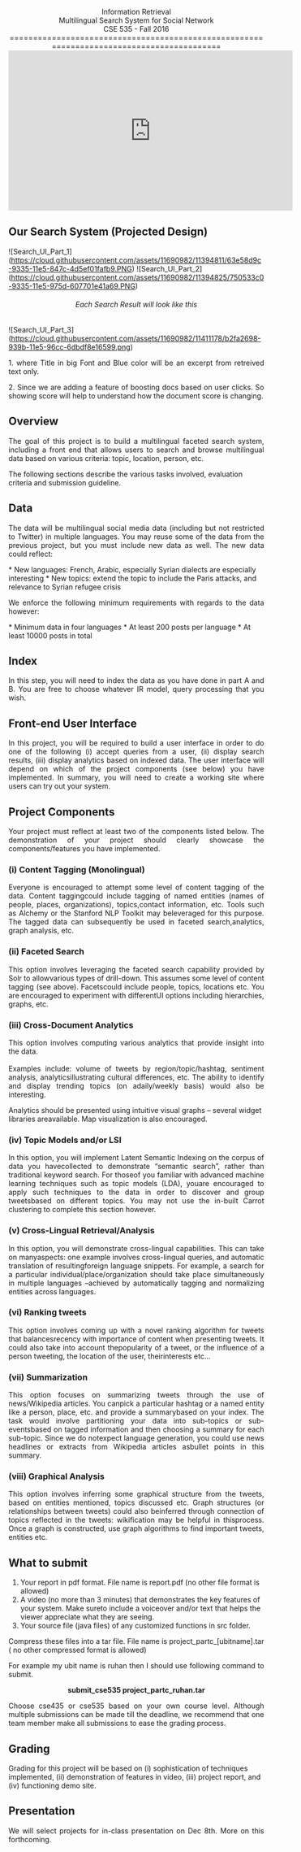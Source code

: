 <p align="center">Information Retrieval</br>Multilingual Search System for Social Network</br>CSE 535 - Fall 2016
==========================================================================================


<iframe width="560" height="315" src="https://www.youtube.com/embed/t9ZassrDA40" frameborder="0" allowfullscreen></iframe>


## Our Search System (Projected Design)
![Search_UI_Part_1] (https://cloud.githubusercontent.com/assets/11690982/11394811/63e58d9c-9335-11e5-847c-4d5ef01fafb9.PNG)
![Search_UI_Part_2] (https://cloud.githubusercontent.com/assets/11690982/11394825/750533c0-9335-11e5-975d-607701e41a69.PNG)

###### <p align="center">Each Search Result will look like this</p>
![Search_UI_Part_3] (https://cloud.githubusercontent.com/assets/11690982/11411178/b2fa2698-939b-11e5-96cc-6dbdf8e16599.png) 
<p align="justify">1. where Title in big Font and Blue color will be an excerpt from retreived text only.</p>
<p align="justify">2. Since we are adding a feature of boosting docs based on user clicks. So showing score will help to understand how the document score is changing.</p>

## Overview
<p align="justify">The goal of this project is to build a multilingual faceted search system, including a front end that allows users to search and browse multilingual data based on various criteria:  topic, location, person, etc.</p>

The following sections describe the various tasks involved, evaluation criteria and submission guideline.

## Data
<p align="justify">The data will be multilingual social media data (including but not restricted to Twitter) in multiple languages.  You may reuse some of the data from the previous project, but you must include new data as well.  The new data could reflect:</p>
*  New languages:  French, Arabic, especially Syrian dialects are especially interesting
*  New topics:  extend the topic to include the Paris attacks, and relevance to Syrian refugee crisis

<p align="justify">We enforce the following minimum requirements with regards to the data however:</p>
*  Minimum data in four languages
*  At least 200 posts per language
*  At least 10000 posts in total

## Index
<p align="justify">In this step, you will need to index the data as you have done in part A and B.   You are free to choose whatever IR model, query processing that you wish.</p>

## Front-end User Interface
<p align="justify">In this project, you will be required to build a user interface in order to do one of the following (i) accept queries from a user, (ii) display search results, (iii) display analytics based on indexed data.  The user interface will depend on which of the project components (see below) you have implemented.  In summary, you will need to create a working site where users can try out your system.</p>

## Project Components
<p align="justify">Your project must reflect at least two of the components listed below.  The demonstration of your project should clearly showcase the components/features you have implemented.</p>

### (i)  Content Tagging (Monolingual)
<p align="justify">Everyone is encouraged to attempt some level of content tagging of the data.  Content taggingcould include tagging of named entities (names of people, places, organizations), topics,contact information, etc.  Tools such as Alchemy or the Stanford NLP Toolkit may beleveraged for this purpose.  The tagged data can subsequently be used in faceted search,analytics, graph analysis, etc.</p>

### (ii)  Faceted Search
<p align="justify">This option involves leveraging the faceted search capability provided by Solr to allowvarious types of drill-down.  This assumes some level of content tagging (see above).  Facetscould include people, topics, locations etc. You are encouraged to experiment with differentUI options including hierarchies, graphs, etc.</p>

### (iii)  Cross-Document Analytics
<p align="justify">This option involves computing various analytics that provide insight into the data.<br/><br/>
Examples include:  volume of tweets by region/topic/hashtag, sentiment analysis, analyticsillustrating cultural differences, etc.   The ability to identify and display trending topics (on adaily/weekly basis) would also be interesting.

Analytics should be presented using intuitive visual graphs – several widget libraries areavailable.  Map visualization is also encouraged.</p>

### (iv)  Topic Models and/or LSI
<p align="justify">In this option, you will implement Latent Semantic Indexing on the corpus of data you havecollected to demonstrate “semantic search”, rather than traditional keyword search.  For thoseof you familiar with advanced machine learning techniques such as topic models (LDA), youare encouraged to apply such techniques to the data in order to discover and group tweetsbased on different topics. You may not use the in-built Carrot clustering to complete this section however.</p>

### (v)  Cross-Lingual Retrieval/Analysis
<p align="justify">In this option, you will demonstrate cross-lingual capabilities.  This can take on manyaspects:  one example involves cross-lingual queries, and automatic translation of resultingforeign language snippets.  For example, a search for a particular individual/place/organization should take place simultaneously in multiple languages –achieved by automatically tagging and normalizing entities across languages.</p>

### (vi)  Ranking tweets
<p align="justify">This option involves coming up with a novel ranking algorithm for tweets that balancesrecency with importance of content when presenting tweets.  It could also take into account thepopularity of a tweet, or the influence of a person tweeting, the location of the user, theirinterests etc...</p>

### (vii) Summarization
<p align="justify">This option focuses on summarizing tweets through the use of news/Wikipedia articles. You canpick a particular hashtag or a named entity like a person, place, etc. and provide a summarybased on your index. The task would involve partitioning your data into sub-topics or sub-eventsbased on tagged information and then choosing a summary for each sub-topic. Since we do notexpect language generation, you could use news headlines or extracts from Wikipedia articles asbullet points in this summary.</p>

### (viii)  Graphical Analysis
<p align="justify">This option involves inferring some graphical structure from the tweets, based on entities mentioned, topics discussed etc.  Graph structures (or relationships between tweets) could also beinferred through connection of topics reflected in the tweets:  wikification may be helpful in thisprocess.  Once a graph is constructed, use graph algorithms to find important tweets, entities etc.</p>

## What to submit
1.  Your report in pdf format. File name is report.pdf (no other file format is allowed)
2.  A video (no more than 3 minutes) that demonstrates the key features of your system.  Make sureto include a voiceover and/or text that helps the viewer appreciate what they are seeing.
3.  Your source file (java files) of any customized functions in src folder.

<p align="justify">Compress these files into a tar file. File name is project_partc_[ubitname].tar ( no other compressed format is allowed)</p>

<p align="justify">For example my ubit name is ruhan then I should use following command to submit.</p>

<p align="center"><b>submit_cse535 project_partc_ruhan.tar</b></p>

<p align="justify">Choose cse435 or cse535 based on your own course level. Although multiple submissions can be made till the deadline, we recommend that one team member make all submissions to ease the grading process.</p>

## Grading
Grading for this project will be based on (i) sophistication of techniques implemented, (ii) demonstration of features in video, (iii) project report,  and (iv) functioning demo site.</p>

## Presentation
<p align="justify">We will select projects for in-class presentation on Dec 8th.  More on this forthcoming.</p>


